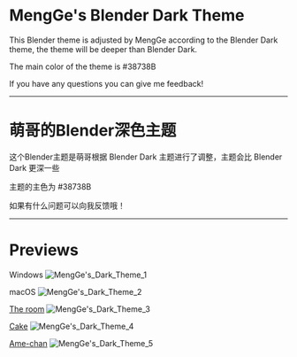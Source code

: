 # MengGe's Blender Dark Theme

This Blender theme is adjusted by MengGe according to the Blender Dark theme, the theme will be deeper than Blender Dark.

The main color of the theme is #38738B

If you have any questions you can give me feedback!

---

# 萌哥的Blender深色主题

这个Blender主题是萌哥根据 Blender Dark 主题进行了调整，主题会比 Blender Dark 更深一些

主题的主色为 #38738B

如果有什么问题可以向我反馈哦！

---

# Previews

Windows
![MengGe's_Dark_Theme_1](https://github.com/user-attachments/assets/a87d7fe5-fe86-48f0-8058-2b1bed45b3ae)

macOS
![MengGe's_Dark_Theme_2](https://github.com/user-attachments/assets/8b56cfc7-8014-4abc-ab9c-641677aa1af1)

[The room](https://artstation.com/artwork/492Bzl)
![MengGe's_Dark_Theme_3](https://github.com/user-attachments/assets/d6bacb43-c1e5-4755-b746-bf9e16ff4f91)

[Cake](https://artstation.com/artwork/6Nramw)
![MengGe's_Dark_Theme_4](https://github.com/user-attachments/assets/1ad3a232-c6e1-4b6d-a220-48f0e34f9102)

[Ame-chan](https://www.patreon.com/posts/kangel-wip-108770233?utm_medium=clipboard_copy&utm_source=copyLink&utm_campaign=postshare_creator&utm_content=join_link)
![MengGe's_Dark_Theme_5](https://github.com/user-attachments/assets/832bafdc-6d39-4c77-9548-2495024d74dd)

